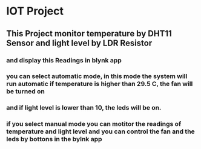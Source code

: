 # IOT Project
## This Project monitor temperature by DHT11 Sensor and light level by LDR Resistor
### and display this Readings in blynk app 
### you can select automatic mode, in this mode the system will run automatic if temperature is higher than 29.5 C, the fan will be turned on
### and if light level is lower than 10, the leds will be on.
### if you select manual mode you can motitor the readings of temperature and light level and you can control the fan and the leds by bottons in the bylnk app
